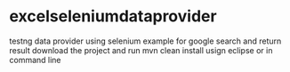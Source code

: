 # excelseleniumdataprovider
testng data provider using selenium example for google search and return result 
download the project and run 
mvn clean install usign eclipse or in command line 
